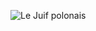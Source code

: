 ![Le Juif polonais](https://upload.wikimedia.org/wikipedia/commons/thumb/c/c1/German_States_Fugger_1621_10_Ducats.jpg/400px-German_States_Fugger_1621_10_Ducats.jpg)